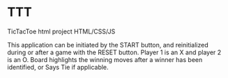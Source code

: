 # TTT
TicTacToe html project
HTML/CSS/JS

This application can be initiated by the START button, and reinitialized during or after a game with the RESET button.
Player 1 is an X and player 2 is an O.
Board highlights the winning moves after a winner has been identified, or Says Tie if applicable.
